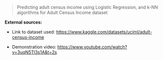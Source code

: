 > Predicting adult census income using Logistic Regression, and k-NN
> algorithms for Adult Census Income dataset  

**External sources:**

* Link to dataset used: https://www.kaggle.com/datasets/uciml/adult-census-income

* Demonstration video: https://www.youtube.com/watch?v=3uqN5Tl3s1A&t=2s
